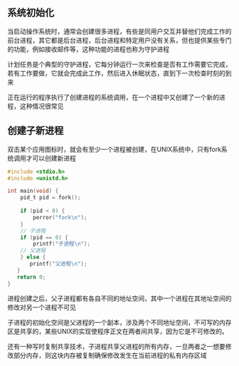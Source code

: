 <!--
 * @Description: 
 * @Version: 1.0
 * @Author: DaLao
 * @Email: dalao_li@163.com
 * @Date: 2021-11-11 21:53:16
 * @LastEditors: DaLao
 * @LastEditTime: 2022-02-18 00:37:40
-->

## 系统初始化

当启动操作系统时，通常会创建很多进程，有些是同用户交互并替他们完成工作的前台进程，其它都是后台进程，后台进程和特定用户没有关系，但也提供某些专门的功能，例如接收邮件等，这种功能的进程也称为守护进程

计划任务是个典型的守护进程，它每分钟运行一次来检查是否有工作需要它完成，若有工作要做，它就会完成此工作，然后进入休眠状态，直到下一次检查时刻的到来

正在运行的程序执行了创建进程的系统调用，在一个进程中又创建了一个新的进程，这种情况很常见

## 创建子新进程

双击某个应用图标时，就会有至少一个进程被创建，在UNIX系统中，只有fork系统调用才可以创建新进程

```c
#include <stdio.h>
#include <unistd.h>

int main(void) {
    pid_t pid = fork();
    
    if (pid < 0) {
        perror("fork\n");
    }
    // 子进程
    if (pid == 0) {  
        printf("子进程\n");
    // 父进程
    } else {  
       printf("父进程\n");
   }
   return 0;
}
```

进程创建之后，父子进程都有各自不同的地址空间，其中一个进程在其地址空间的修改对另一个进程不可见

子进程的初始化空间是父进程的一个副本，涉及两个不同地址空间，不可写的内存区是共享的，某些UNIX的实现使程序正文在两者间共享，因为它是不可修改的。

还有一种写时复制共享技术，子进程共享父进程的所有内存，一旦两者之一想要修改部分内存，则这块内存被复制确保修改发生在当前进程的私有内存区域

